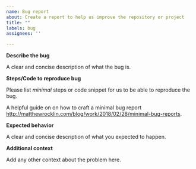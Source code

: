 ```yaml
---
name: Bug report
about: Create a report to help us improve the repository or project
title: ""
labels: bug
assignees: ''

---
```


**Describe the bug**

A clear and concise description of what the bug is.

**Steps/Code to reproduce bug**

Please list *minimal* steps or code snippet for us to be able to reproduce the bug.

A helpful guide on on how to craft a minimal bug report http://matthewrocklin.com/blog/work/2018/02/28/minimal-bug-reports.


**Expected behavior**

A clear and concise description of what you expected to happen.


**Additional context**

Add any other context about the problem here.
